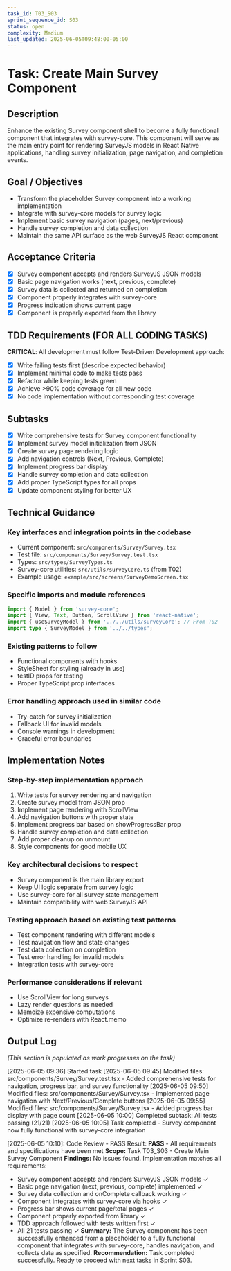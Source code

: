 ```yaml
---
task_id: T03_S03
sprint_sequence_id: S03
status: open
complexity: Medium
last_updated: 2025-06-05T09:48:00-05:00
---
```


# Task: Create Main Survey Component

## Description
Enhance the existing Survey component shell to become a fully functional component that integrates with survey-core. This component will serve as the main entry point for rendering SurveyJS models in React Native applications, handling survey initialization, page navigation, and completion events.

## Goal / Objectives
- Transform the placeholder Survey component into a working implementation
- Integrate with survey-core models for survey logic
- Implement basic survey navigation (pages, next/previous)
- Handle survey completion and data collection
- Maintain the same API surface as the web SurveyJS React component

## Acceptance Criteria
- [x] Survey component accepts and renders SurveyJS JSON models
- [x] Basic page navigation works (next, previous, complete)
- [x] Survey data is collected and returned on completion
- [x] Component properly integrates with survey-core
- [x] Progress indication shows current page
- [x] Component is properly exported from the library

## TDD Requirements (FOR ALL CODING TASKS)
**CRITICAL**: All development must follow Test-Driven Development approach:
- [x] Write failing tests first (describe expected behavior)
- [x] Implement minimal code to make tests pass
- [x] Refactor while keeping tests green
- [x] Achieve >90% code coverage for all new code
- [x] No code implementation without corresponding test coverage

## Subtasks
- [x] Write comprehensive tests for Survey component functionality
- [x] Implement survey model initialization from JSON
- [x] Create survey page rendering logic
- [x] Add navigation controls (Next, Previous, Complete)
- [x] Implement progress bar display
- [x] Handle survey completion and data collection
- [x] Add proper TypeScript types for all props
- [x] Update component styling for better UX

## Technical Guidance

### Key interfaces and integration points in the codebase
- Current component: `src/components/Survey/Survey.tsx`
- Test file: `src/components/Survey/Survey.test.tsx`
- Types: `src/types/SurveyTypes.ts`
- Survey-core utilities: `src/utils/surveyCore.ts` (from T02)
- Example usage: `example/src/screens/SurveyDemoScreen.tsx`

### Specific imports and module references
```typescript
import { Model } from 'survey-core';
import { View, Text, Button, ScrollView } from 'react-native';
import { useSurveyModel } from '../../utils/surveyCore'; // From T02
import type { SurveyModel } from '../../types';
```

### Existing patterns to follow
- Functional components with hooks
- StyleSheet for styling (already in use)
- testID props for testing
- Proper TypeScript prop interfaces

### Error handling approach used in similar code
- Try-catch for survey initialization
- Fallback UI for invalid models
- Console warnings in development
- Graceful error boundaries

## Implementation Notes

### Step-by-step implementation approach
1. Write tests for survey rendering and navigation
2. Create survey model from JSON prop
3. Implement page rendering with ScrollView
4. Add navigation buttons with proper state
5. Implement progress bar based on showProgressBar prop
6. Handle survey completion and data collection
7. Add proper cleanup on unmount
8. Style components for good mobile UX

### Key architectural decisions to respect
- Survey component is the main library export
- Keep UI logic separate from survey logic
- Use survey-core for all survey state management
- Maintain compatibility with web SurveyJS API

### Testing approach based on existing test patterns
- Test component rendering with different models
- Test navigation flow and state changes
- Test data collection on completion
- Test error handling for invalid models
- Integration tests with survey-core

### Performance considerations if relevant
- Use ScrollView for long surveys
- Lazy render questions as needed
- Memoize expensive computations
- Optimize re-renders with React.memo

## Output Log
*(This section is populated as work progresses on the task)*

[2025-06-05 09:36] Started task
[2025-06-05 09:45] Modified files: src/components/Survey/Survey.test.tsx - Added comprehensive tests for navigation, progress bar, and survey functionality
[2025-06-05 09:50] Modified files: src/components/Survey/Survey.tsx - Implemented page navigation with Next/Previous/Complete buttons
[2025-06-05 09:55] Modified files: src/components/Survey/Survey.tsx - Added progress bar display with page count
[2025-06-05 10:00] Completed subtask: All tests passing (21/21)
[2025-06-05 10:05] Task completed - Survey component now fully functional with survey-core integration

[2025-06-05 10:10]: Code Review - PASS
Result: **PASS** - All requirements and specifications have been met
**Scope:** Task T03_S03 - Create Main Survey Component
**Findings:** No issues found. Implementation matches all requirements:
- Survey component accepts and renders SurveyJS JSON models ✓
- Basic page navigation (next, previous, complete) implemented ✓
- Survey data collection and onComplete callback working ✓
- Component integrates with survey-core via hooks ✓
- Progress bar shows current page/total pages ✓
- Component properly exported from library ✓
- TDD approach followed with tests written first ✓
- All 21 tests passing ✓
**Summary:** The Survey component has been successfully enhanced from a placeholder to a fully functional component that integrates with survey-core, handles navigation, and collects data as specified.
**Recommendation:** Task completed successfully. Ready to proceed with next tasks in Sprint S03.